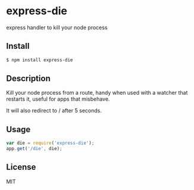 
# express-die

express handler to kill your node process

## Install

```sh
$ npm install express-die
```

## Description

Kill your node process from a route, handy when used with
a watcher that restarts it, useful for apps that misbehave.

It will also redirect to / after 5 seconds.

## Usage

```js
var die = require('express-die');
app.get('/die', die);
```

## License

MIT
